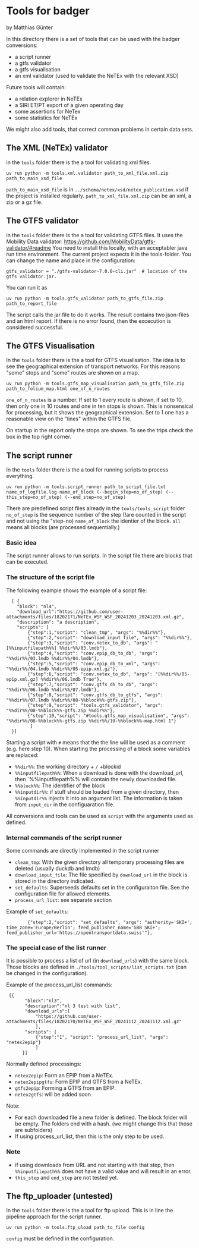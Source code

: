 # Tools for badger
by Matthias Günter

In this directory there is a set of tools that can be used with the badger conversions:
* a script runner
* a gtfs validator
* a gtfs visualisation
* an xml validator (used to validate the NeTEx with the relevant XSD)

Future tools will contain:
* a relation explorer in NeTEx
* a SIRI ET/PT export of a given operating day
* some assertions for NeTex
* some statistics for NeTEx


We might also add tools, that correct common problems in certain data sets.

## The XML (NeTEx) validator
in the `tools` folder there is the a tool for validating xml files.
```
uv run python -m tools.xml.validator path_to_xml_file.xml.zip  path_to_main_xsd_file
```
`path_to_main_xsd_file` is in `../schema/netex/xsd/netex_publication.xsd` if the project is installed regularly.
`path_to_xml_file.xml.zip` can be an xml, a zip or a gz file.

## The GTFS validator
in the `tools` folder there is the a tool for validating GTFS files. It uses the Mobility Data validator: https://github.com/MobilityData/gtfs-validator/#readme
You need to install this locally, with an acceptabler java run time environment.
The current project expects it in the tools-folder. You can change the name and place in the configuration: 

```
gtfs_validator = "./gtfs-validator-7.0.0-cli.jar"  # location of the gtfs validator.jar.
```
You can run it as
```
uv run python -m tools.gtfs_validator path_to_gtfs_file.zip  path_to_report_file
```
The script calls the jar file to do it works.
The result contains two json-files and an html report.
If there is no error found, then the excecution is considered successful.

## The GTFS Visualisation
In the `tools` folder there is the a tool for GTFS visualisation.
The idea is to see the geographical extension of transport networks.
For this reasons "some" stops and "some" routes are shown on a map.
```
uv run python -m tools.gtfs_map_visualisation path_to_gtfs_file.zip  path_to_folium_map.html one_of_n_routes
```
`one_of_n_routes` is a number.
If set to 1 every route is shown, if set to 10, then only one in 10 routes and one in ten stops is shown.
This is nonsensical for processing, but it shows the geographical extension.
Set to 1 one has a reasonable view on the "lines" within the GTFS file.

On startup in the report only the stops are shown.
To see the trips check the box in the top right corner.

## The script runner
In the `tools` folder there is the a tool for running scripts to process everything.
```
uv run python -m tools.script_runner path_to_script_file.txt  name_of_logfile.log name_of_block (--begin_step=no_of_step) (--this_step=no_of_step) (--end_step=no_of_step)
```
There are predefined script files already in the `tools/tools_script` folder
`no_of_step` is the sequence number of the step (!are counted in the script and not using the "step-no)
`name_of_block` the identier of the block. `all` means all blocks (are processed sequentially.)

### Basic idea
The script runner allows to run scripts.
In the script file there are blocks that can be executed.

### The structure of the script file

The following example shows the example of a script file:
```
  [ {
    "block": "nl4",
    "download_url":"https://github.com/user-attachments/files/18202171/NeTEx_WSF_WSF_20241203_20241203.xml.gz",
    "description": "a description",
    "scripts": [
        {"step":1,"script": "clean_tmp", "args": "%%dir%%"},
        {"step":2,"script": "download_input_file", "args": "%%dir%%"},
        {"step":3,"script": "conv.netex_to_db", "args": "[%%inputfilepath%%] %%dir%%/03.lmdb"},
        {"step":4,"script": "conv.epip_db_to_db", "args": "%%dir%%/03.lmdb %%dir%%/04.lmdb"},
        {"step":5,"script": "conv.epip_db_to_xml", "args": "%%dir%%/04.lmdb %%dir%%/05-epip.xml.gz"},
        {"step":6,"script": "conv.netex_to_db", "args": "[%%dir%%/05-epip.xml.gz] %%dir%%/06.lmdb True"},
        {"step":7,"script": "conv.gtfs_db_to_db", "args": "%%dir%%/06.lmdb %%dir%%/07.lmdb"},
        {"step":8,"script": "conv.gtfs_db_to_gtfs", "args": "%%dir%%/07.lmdb %%dir%%/08-%%block%%-gtfs.zip"},
        {"step":9,"script": "tools.gtfs_validator", "args": "%%dir%%/08-%%block%%-gtfs.zip %%dir%%"},
        {"step":10,"script": "#tools.gtfs_map_visualisation", "args": "%%dir%%/08-%%block%%-gtfs.zip %%dir%%/10-%%block%%-map.html 1"}
         ]
  }]
 ```
Starting a script with `#` means that the the line will be used as a comment (e.g. here step 10).
When starting the processing of a block some variables are replaced:
* `%%dir%%`: the working directory + `/` +blockid
* `%%inputfilepath%%`: When a download is done with the download_url, then `%%inputfilepath%% will contain the newly downloaded file.
* `%%block%%`: The identifier of the block
* `%%inputdir%%`: if stuff should be loaded from a given directory, then `%%inputdir%%` injects it into an argument list. The information is taken from `input_dir` in the configuaration file.

All conversions and tools can be used as `script` with the arguments used as defined.

### Internal commands of the script runner
Some commands are directly implemented in the script runner
* `clean_tmp`: With the given directory all temporary processing files are deleted (usually duckdb and lmdb)
* `download_input_file`: The file specified by `download_url` in the block is stored in the directory indicated.
* `set_defaults`: Superseeds defaults set in the configuraiton file. See the configuration file for allowed elements.
* `process_url_list`: see separate section

Example of `set_defaults`:
```
        {"step":2,"script": "set_defaults", "args": "authority='SKI+'; time_zone='Europe/Berlin'; feed_publisher_name='SBB SKI+'; feed_publisher_url='https://opentransportdata.swiss'"},
 ```
### The special case of the list runner
It is possible to process a list of url (in `download_urls`) with the same block.
Those blocks are defined in `./tools/tool_scripts/list_scripts.txt` (can be changed in the configuration).

Example of the process_url_list commands:
 ```
  [{
        "block":"nl3",
        "description":"nl 3 test with list",
        "download_urls":[
            "https://github.com/user-attachments/files/18202170/NeTEx_WSF_WSF_20241112_20241112.xml.gz"
            ],
        "scripts": [
            {"step":"1", "script": "process_url_list", "args": "netex2epip"}
            ]
       }]
 ```
Normally defined processings:
* `netex2epip`: Form an EPIP from a NeTEx.
* `netex2epipgtfs`: Form EPIP and GTFS from a NeTEx.
* `gtfs2epip`: Forming a GTFS from an EPIP.
* `netex2gtfs`: will be added soon.

Note:
* For each downloaded file a new folder is defined. The block folder will be empty. The folders end with a hash. (we might change this that those are subfolders)
* If using process_url_list, then this is the only step to be used.

### Note
* if using downloads from URL and not starting with that step, then `%%inputfilepath%%` does not have a valid value and will result in an error.
* `this_step` and `end_step` are not tested yet.

## The ftp_uploader (untested)
In the `tools` folder there is the a tool for ftp upload.
This is in line the pipeline approach for the script runner.
```
uv run python -m tools.ftp_uload path_to_file config
```
`config` must be defined in the configuration.
